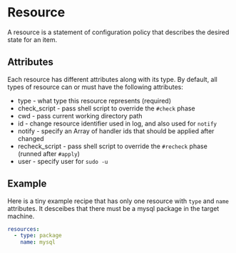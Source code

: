 # Resource
A resource is a statement of configuration policy that describes the desired state for an item.

## Attributes
Each resource has different attributes along with its type.
By default, all types of resource can or must have the following attributes:

- type - what type this resource represents (required)
- check_script - pass shell script to override the `#check` phase
- cwd - pass current working directory path
- id - change resource identifier used in log, and also used for `notify`
- notify - specify an Array of handler ids that should be applied after changed
- recheck_script - pass shell script to override the `#recheck` phase (runned after `#apply`)
- user - specify user for `sudo -u`

## Example
Here is a tiny example recipe that has only one resource with `type` and `name` attributes.
It desceibes that there must be a mysql package in the target machine.

```yml
resources:
  - type: package
    name: mysql
```
